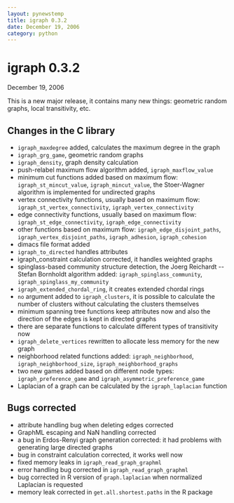 ```yaml
---
layout: pynewstemp
title: igraph 0.3.2
date: December 19, 2006
category: python
---
```


igraph 0.3.2
============

December 19, 2006

This is a new major release, it contains many new things:
geometric random graphs, local transitivity, etc.

<!--more-->

Changes in the C library
------------------------

- `igraph_maxdegree` added, calculates the maximum degree in the graph
- `igraph_grg_game`, geometric random graphs
- `igraph_density`, graph density calculation
- push-relabel maximum flow algorithm added, `igraph_maxflow_value`
- minimum cut functions added based on maximum flow:
  `igraph_st_mincut_value`, `igraph_mincut_value`, the Stoer-Wagner
  algorithm is implemented for undirected graphs
- vertex connectivity functions, usually based on maximum flow:
  `igraph_st_vertex_connectivity`, `igraph_vertex_connectivity`
- edge connectivity functions, usually based on maximum flow:
  `igraph_st_edge_connectivity`, `igraph_edge_connectivity`
- other functions based on maximum flow: `igraph_edge_disjoint_paths`,
  `igraph_vertex_disjoint_paths`, `igraph_adhesion`, `igraph_cohesion`
- dimacs file format added
- `igraph_to_directed` handles attributes
- igraph_constraint calculation corrected, it handles weighted graphs
- spinglass-based community structure detection, the Joerg Reichardt --
  Stefan Bornholdt algorithm added: `igraph_spinglass_community`,
  `igraph_spinglass_my_community`
- `igraph_extended_chordal_ring`, it creates extended chordal rings
- `no` argument added to `igraph_clusters`, it is possible to calculate
  the number of clusters without calculating the clusters themselves
- minimum spanning tree functions keep attributes now and also the 
  direction of the edges is kept in directed graphs
- there are separate functions to calculate different types of
  transitivity now
- `igraph_delete_vertices` rewritten to allocate less memory for the new
  graph 
- neighborhood related functions added: `igraph_neighborhood`,
  `igraph_neighborhood_size`, `igraph_neighborhood_graphs`
- two new games added based on different node types:
  `igraph_preference_game` and `igraph_asymmetric_preference_game`
- Laplacian of a graph can be calculated by the `igraph_laplacian` function

Bugs corrected
--------------

- attribute handling bug when deleting edges corrected
- GraphML escaping and NaN handling corrected
- a bug in Erdos-Renyi graph generation corrected: it had problems 
  with generating large directed graphs
- bug in constraint calculation corrected, it works well now
- fixed memory leaks in `igraph_read_graph_graphml`
- error handling bug corrected in `igraph_read_graph_graphml`
- bug corrected in R version of `graph.laplacian` when normalized
  Laplacian is requested
- memory leak corrected in `get.all.shortest.paths` in the R package
